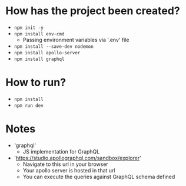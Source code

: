 # How has the project been created?
* `npm init -y`
* `npm install env-cmd`
    * Passing environment variables via '.env' file
* `npm install --save-dev nodemon`
* `npm install apollo-server`
* `npm install graphql`


# How to run?
* `npm install`
* `npm run dev`

# Notes
* 'graphql'
  * JS implementation for GraphQL
* 'https://studio.apollographql.com/sandbox/explorer'
  * Navigate to this url in your browser
  * Your apollo server is hosted in that url
  * You can execute the queries against GraphQL schema defined

